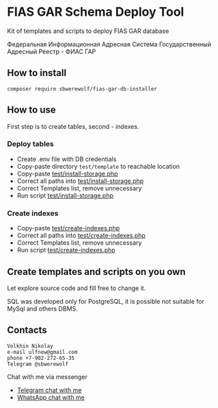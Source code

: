 # FIAS GAR Schema Deploy Tool

Kit of templates and scripts to deploy FIAS GAR database

Федеральная Информационная Адресная Система
Государственный Адресный Реестр - ФИАС ГАР

## How to install

`composer require sbwerewolf/fias-gar-db-installer`

## How to use

First step is to create tables, second - indexes.

### Deploy tables

- Create .env file with DB credentials
- Copy-paste directory `test/template` to reachable location
- Copy-paste [test/install-storage.php](test/install-storage.php)
- Correct all paths into [test/install-storage.php](test/install-storage.php)
- Correct Templates list, remove unnecessary
- Run script [test/install-storage.php](test/install-storage.php)

### Create indexes

- Copy-paste [test/create-indexes.php](test/create-indexes.php)
- Correct all paths into [test/create-indexes.php](test/create-indexes.php)
- Correct Templates list, remove unnecessary
- Run script [test/create-indexes.php](test/create-indexes.php)

## Create templates and scripts on you own

Let explore source code and fill free to change it.

SQL was developed only for PostgreSQL, it is possible not suitable for
MySql and others DBMS.

## Contacts

```
Volkhin Nikolay
e-mail ulfnew@gmail.com
phone +7-902-272-65-35
Telegram @sbwerewolf
```

Chat with me via messenger

- [Telegram chat with me](https://t.me/SbWereWolf)
- [WhatsApp chat with me](https://wa.me/79022726535) 
